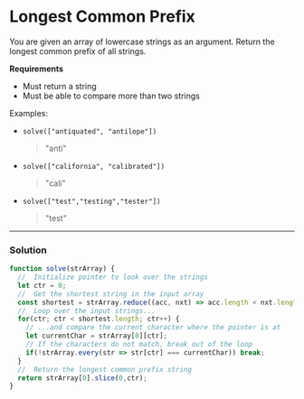 # Longest Common Prefix

You are given an array of lowercase strings as an argument. Return the longest common prefix of all strings.

**Requirements**
* Must return a string
* Must be able to compare more than two strings

Examples:
* `solve(["antiquated", "antilope"])`
  > "anti"
* `solve(["california", "calibrated"])`
  > "cali"
* `solve(["test","testing","tester"])`
  > "test"


---

### Solution
```js
function solve(strArray) {
  //  Initialize pointer to look over the strings
  let ctr = 0;
  //  Get the shortest string in the input array
  const shortest = strArray.reduce((acc, nxt) => acc.length < nxt.length ? acc : nxt);
  //  Loop over the input strings...
  for(ctr; ctr < shortest.length; ctr++) {
    // ...and compare the current character where the pointer is at
    let currentChar = strArray[0][ctr];
    // If the characters do not match, break out of the loop
    if(!strArray.every(str => str[ctr] === currentChar)) break;
  }
  //  Return the longest common prefix string
  return strArray[0].slice(0,ctr);
}
```